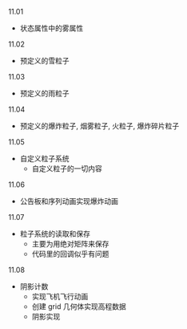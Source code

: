 

11.01
* 状态属性中的雾属性

11.02
* 预定义的雪粒子

11.03
* 预定义的雨粒子

11.04
* 预定义的爆炸粒子, 烟雾粒子, 火粒子, 爆炸碎片粒子

11.05
* 自定义粒子系统
    - 自定义粒子的一切内容

11.06
* 公告板和序列动画实现爆炸动画

11.07
* 粒子系统的读取和保存
    - 主要为用绝对矩阵来保存
    - 代码里的回调似乎有问题

11.08
* 阴影计数
    - 实现飞机飞行动画
    - 创建 grid 几何体实现高程数据
    - 阴影实现
